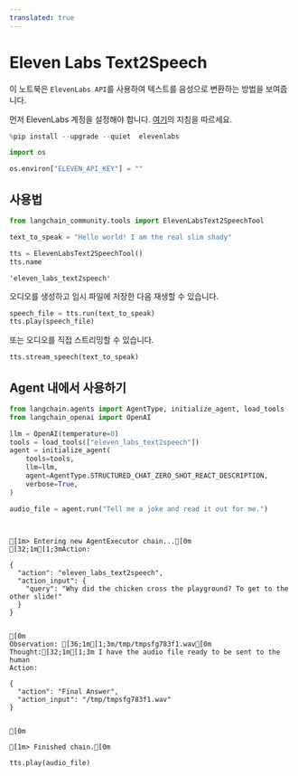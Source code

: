 ```yaml
---
translated: true
---
```


# Eleven Labs Text2Speech

이 노트북은 `ElevenLabs API`를 사용하여 텍스트를 음성으로 변환하는 방법을 보여줍니다.

먼저 ElevenLabs 계정을 설정해야 합니다. [여기](https://docs.elevenlabs.io/welcome/introduction)의 지침을 따르세요.

```python
%pip install --upgrade --quiet  elevenlabs
```

```python
import os

os.environ["ELEVEN_API_KEY"] = ""
```

## 사용법

```python
from langchain_community.tools import ElevenLabsText2SpeechTool

text_to_speak = "Hello world! I am the real slim shady"

tts = ElevenLabsText2SpeechTool()
tts.name
```

```output
'eleven_labs_text2speech'
```

오디오를 생성하고 임시 파일에 저장한 다음 재생할 수 있습니다.

```python
speech_file = tts.run(text_to_speak)
tts.play(speech_file)
```

또는 오디오를 직접 스트리밍할 수 있습니다.

```python
tts.stream_speech(text_to_speak)
```

## Agent 내에서 사용하기

```python
from langchain.agents import AgentType, initialize_agent, load_tools
from langchain_openai import OpenAI
```

```python
llm = OpenAI(temperature=0)
tools = load_tools(["eleven_labs_text2speech"])
agent = initialize_agent(
    tools=tools,
    llm=llm,
    agent=AgentType.STRUCTURED_CHAT_ZERO_SHOT_REACT_DESCRIPTION,
    verbose=True,
)
```

```python
audio_file = agent.run("Tell me a joke and read it out for me.")
```

```output


[1m> Entering new AgentExecutor chain...[0m
[32;1m[1;3mAction:

{
  "action": "eleven_labs_text2speech",
  "action_input": {
    "query": "Why did the chicken cross the playground? To get to the other slide!"
  }
}


[0m
Observation: [36;1m[1;3m/tmp/tmpsfg783f1.wav[0m
Thought:[32;1m[1;3m I have the audio file ready to be sent to the human
Action:

{
  "action": "Final Answer",
  "action_input": "/tmp/tmpsfg783f1.wav"
}


[0m

[1m> Finished chain.[0m
```

```python
tts.play(audio_file)
```
